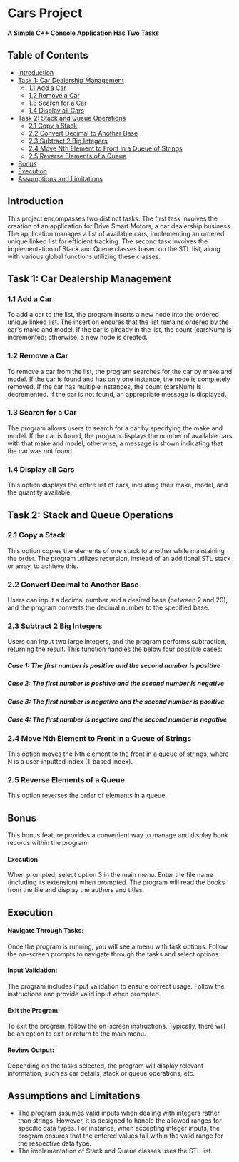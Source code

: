 # Cars Project
**A Simple C++ Console Application Has Two Tasks**

## Table of Contents
- [Introduction](#introduction)
- [Task 1: Car Dealership Management](#task-1-car-dealership-management)
  - [1.1 Add a Car](#11-add-a-car)
  - [1.2 Remove a Car](#12-remove-a-car)
  - [1.3 Search for a Car](#13-search-for-a-car)
  - [1.4 Display all Cars](#14-display-all-cars)
- [Task 2: Stack and Queue Operations](#task-2-stack-and-queue-operations)
  - [2.1 Copy a Stack](#21-copy-a-stack)
  - [2.2 Convert Decimal to Another Base](#22-convert-decimal-to-another-base)
  - [2.3 Subtract 2 Big Integers](#23-subtract-2-big-integers)
  - [2.4 Move Nth Element to Front in a Queue of Strings](#24-move-nth-element-to-front-in-a-queue-of-strings)
  - [2.5 Reverse Elements of a Queue](#25-reverse-elements-of-a-queue)
- [Bonus](#bonus)
- [Execution](#execution)
- [Assumptions and Limitations](#assumptions-and-limitations)

## Introduction
This project encompasses two distinct tasks. The first task involves the creation of an application for Drive Smart Motors, a car dealership business. 
The application manages a list of available cars, implementing an ordered unique linked list for efficient tracking. 
The second task involves the implementation of Stack and Queue classes based on the STL list, along with various global functions utilizing these classes.

## Task 1: Car Dealership Management
### 1.1 Add a Car
To add a car to the list, the program inserts a new node into the ordered unique linked list. 
The insertion ensures that the list remains ordered by the car's make and model. 
If the car is already in the list, the count (carsNum) is incremented; otherwise, a new node is created.

### 1.2 Remove a Car
To remove a car from the list, the program searches for the car by make and model. 
If the car is found and has only one instance, the node is completely removed. 
If the car has multiple instances, the count (carsNum) is decremented. If the car is not found, an appropriate message is displayed.

### 1.3 Search for a Car
The program allows users to search for a car by specifying the make and model. 
If the car is found, the program displays the number of available cars with that make and model; otherwise, a message is shown indicating that the car was not found.

### 1.4 Display all Cars
This option displays the entire list of cars, including their make, model, and the quantity available.

## Task 2: Stack and Queue Operations
### 2.1 Copy a Stack
This option copies the elements of one stack to another while maintaining the order. 
The program utilizes recursion, instead of an additional STL stack or array, to achieve this.

### 2.2 Convert Decimal to Another Base
Users can input a decimal number and a desired base (between 2 and 20), and the program converts the decimal number to the specified base.

### 2.3 Subtract 2 Big Integers
Users can input two large integers, and the program performs subtraction, returning the result. This function handles the below four possible cases:
##### Case 1: The first number is positive and the second number is positive
##### Case 2: The first number is positive and the second number is negative
##### Case 3: The first number is negative and the second number is positive
##### Case 4: The first number is negative and the second number is negative

### 2.4 Move Nth Element to Front in a Queue of Strings
This option moves the Nth element to the front in a queue of strings, where N is a user-inputted index (1-based index).

### 2.5 Reverse Elements of a Queue
This option reverses the order of elements in a queue.

## Bonus
This bonus feature provides a convenient way to manage and display book records within the program.
#### Execution
When prompted, select option 3 in the main menu.
Enter the file name (including its extension) when prompted.
The program will read the books from the file and display the authors and titles.

## Execution
#### Navigate Through Tasks:
Once the program is running, you will see a menu with task options. Follow the on-screen prompts to navigate through the tasks and select options.

#### Input Validation:
The program includes input validation to ensure correct usage. Follow the instructions and provide valid input when prompted.

#### Exit the Program:
To exit the program, follow the on-screen instructions. Typically, there will be an option to exit or return to the main menu.

#### Review Output:
Depending on the tasks selected, the program will display relevant information, such as car details, stack or queue operations, etc.

## Assumptions and Limitations
- The program assumes valid inputs when dealing with integers rather than strings. However, it is designed to handle the allowed ranges for specific data types. 
For instance, when accepting integer inputs, the program ensures that the entered values fall within the valid range for the respective data type.
- The implementation of Stack and Queue classes uses the STL list.

